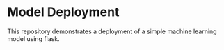 # Model Deployment
This repository demonstrates a deployment of a simple machine learning model using flask.